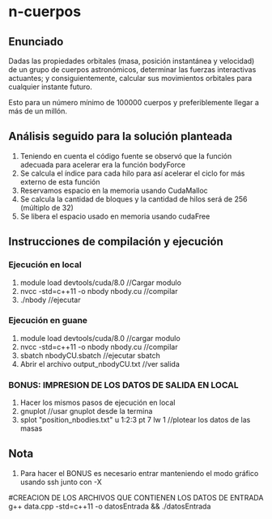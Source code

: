 # n-cuerpos
## Enunciado


Dadas las propiedades orbitales (masa, posición instantánea y velocidad) de un grupo de cuerpos astronómicos, determinar las fuerzas interactivas actuantes; y consiguientemente, calcular sus movimientos orbitales para cualquier instante futuro.

Esto para un número mínimo de 100000 cuerpos y preferiblemente llegar a más de un millón.



## Análisis seguido para la solución planteada
1. Teniendo en cuenta el código fuente se observó que la función adecuada para acelerar era la función bodyForce
2. Se calcula el índice para cada hilo para así acelerar el ciclo for más externo de esta función
3. Reservamos espacio en la memoria usando CudaMalloc
4. Se calcula la cantidad de bloques y la cantidad de hilos será de 256 (múltiplo de 32)
5. Se libera el espacio usado en memoria usando cudaFree



## Instrucciones de compilación y ejecución

### Ejecución en local
1. module load devtools/cuda/8.0     //Cargar modulo
2. nvcc -std=c++11 -o nbody nbody.cu      //compilar
3. ./nbody      //ejecutar

### Ejecución en guane
1. module load devtools/cuda/8.0    //cargar modulo
2. nvcc -std=c++11 -o nbody nbody.cu     //compilar
3. sbatch nbodyCU.sbatch  //ejecutar sbatch
4. Abrir el archivo output_nbodyCU.txt    //ver salida  

### BONUS: IMPRESION DE LOS DATOS DE SALIDA EN LOCAL
1. Hacer los mismos pasos de ejecución en local
2. gnuplot    //usar gnuplot desde la termina
3. splot "position_nbodies.txt" u 1:2:3 pt 7 lw 1   //plotear los datos de las masas


## Nota
1. Para hacer el BONUS es necesario entrar manteniendo el modo gráfico usando ssh junto con -X




#CREACION DE LOS ARCHIVOS QUE CONTIENEN LOS DATOS DE ENTRADA 
g++ data.cpp -std=c++11 -o datosEntrada  && ./datosEntrada

